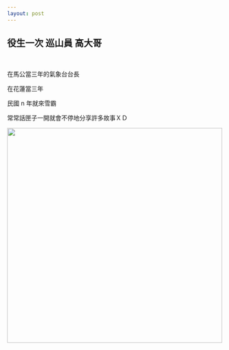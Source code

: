 ```yaml
---
layout: post
---
```


役生一次 巡山員 高大哥
---

<br>

在馬公當三年的氣象台台長

在花蓮當三年




民國 n 年就來雪霸



常常話匣子一開就會不停地分享許多故事ＸＤ






<img src="{{site.url}}/img/2014-12-25/house.jpg" height="500px">


<br>
